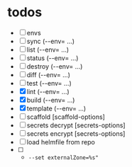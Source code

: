 # todos

-  [ ]   envs
-  [ ]   sync (--env=<kn> ...)
-  [ ]   list (--env=<kn> ...)
-  [ ]   status (--env=<kn> ...)
-  [ ]   destroy (--env=<kn> ...)
-  [ ]   diff  (--env=<kn> ...)
-  [ ]   test (--env=<kn> ...)
-  [x]   lint (--env=<kn> ...)
-  [x]   build (--env=<kn> ...)
-  [x]   template (--env=<kn> ...)
-  [ ]   scaffold [scaffold-options]
-  [ ]   secrets decrypt [secrets-options]
-  [ ]   secrets encrypt [secrets-options]
-  [ ]   load helmfile from repo
-  [ ]   - `--set externalZone=%s"`